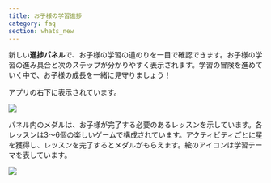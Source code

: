 ```yaml
---
title: お子様の学習進捗
category: faq
section: whats_new
---
```

新しい**進捗パネル**で、お子様の学習の道のりを一目で確認できます。お子様の学習の進み具合と次のステップが分かりやすく表示されます。学習の冒険を進めていく中で、お子様の成長を一緒に見守りましょう！

アプリの右下に表示されています。

![](https://help.studycat.com/hc/article_attachments/40392758902553)

パネル内のメダルは、お子様が完了する必要のあるレッスンを示しています。各レッスンは3～6個の楽しいゲームで構成されています。アクティビティごとに星を獲得し、レッスンを完了するとメダルがもらえます。絵のアイコンは学習テーマを表しています。

![](https://help.studycat.com/hc/article_attachments/40392758904601)